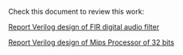 Check this document to review this work:

[Report Verilog design of FIR digital audio filter](FIR%20Digital%20audio%20filter/report/FIR%20digital%20audio%20filter.pdf)

[Report Verilog design of Mips Processor of 32 bits](MIPS%20Processor/report/Report%20MIPS%20Processor.pdf)
